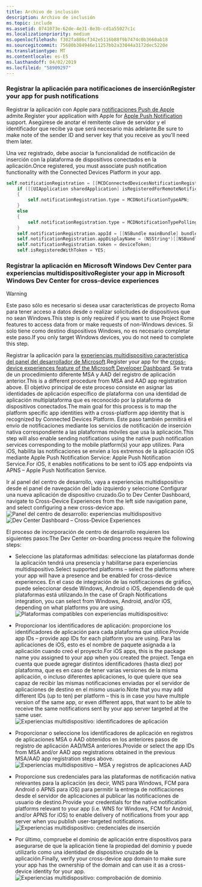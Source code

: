 ```yaml
---
title: Archivo de inclusión
description: Archivo de inclusión
ms.topic: include
ms.assetid: 0741073e-62de-4e31-8e3b-cd1a55027c1c
ms.localizationpriority: medium
ms.openlocfilehash: f302fa886cf342e5116b88f9b7474c0b3660ab18
ms.sourcegitcommit: 75680b384946e11257bb2a33044a3172dec5220e
ms.translationtype: MT
ms.contentlocale: es-ES
ms.lasthandoff: 04/02/2019
ms.locfileid: "58909297"
---
```

### <a name="register-your-app-for-push-notifications"></a><span data-ttu-id="4885b-103">Registrar la aplicación para notificaciones de inserción</span><span class="sxs-lookup"><span data-stu-id="4885b-103">Register your app for push notifications</span></span>

<span data-ttu-id="4885b-104">Registrar la aplicación con Apple para [notificaciones Push de Apple](https://developer.apple.com/notifications/) admite.</span><span class="sxs-lookup"><span data-stu-id="4885b-104">Register your application with Apple for [Apple Push Notification](https://developer.apple.com/notifications/) support.</span></span> <span data-ttu-id="4885b-105">Asegúrese de anotar el remitente clave de servidor y el identificador que recibe ya que será necesario más adelante.</span><span class="sxs-lookup"><span data-stu-id="4885b-105">Be sure to make note of the sender ID and server key that you receive as you'll need them later.</span></span>

<span data-ttu-id="4885b-106">Una vez registrado, debe asociar la funcionalidad de notificación de inserción con la plataforma de dispositivos conectados en la aplicación.</span><span class="sxs-lookup"><span data-stu-id="4885b-106">Once registered, you must associate push notification functionality with the Connected Devices Platform in your app.</span></span>

```ObjectiveC
self.notificationRegistration = [[MCDConnectedDevicesNotificationRegistration alloc] init];
    if ([[UIApplication sharedApplication] isRegisteredForRemoteNotifications])
    {
        self.notificationRegistration.type = MCDNotificationTypeAPN;
    }
    else
    {
        self.notificationRegistration.type = MCDNotificationTypePolling;
    }
    self.notificationRegistration.appId = [[NSBundle mainBundle] bundleIdentifier];
    self.notificationRegistration.appDisplayName = (NSString*)[[NSBundle mainBundle] objectForInfoDictionaryKey:@"CFBundleDisplayName"];
    self.notificationRegistration.token = deviceToken;
    self.isRegisteredWithToken = YES;
```

### <a name="register-your-app-in-microsoft-windows-dev-center-for-cross-device-experiences"></a><span data-ttu-id="4885b-107">Registrar la aplicación en Microsoft Windows Dev Center para experiencias multidispositivo</span><span class="sxs-lookup"><span data-stu-id="4885b-107">Register your app in Microsoft Windows Dev Center for cross-device experiences</span></span>

> [!WARNING]
> <span data-ttu-id="4885b-108">Este paso sólo es necesario si desea usar características de proyecto Roma para tener acceso a datos desde o realizar solicitudes de dispositivos que no sean Windows.</span><span class="sxs-lookup"><span data-stu-id="4885b-108">This step is only required if you want to use Project Rome features to access data from or make requests of non-Windows devices.</span></span> <span data-ttu-id="4885b-109">Si solo tiene como destino dispositivos Windows, no es necesario completar este paso.</span><span class="sxs-lookup"><span data-stu-id="4885b-109">If you only target Windows devices, you do not need to complete this step.</span></span>

<span data-ttu-id="4885b-110">Registrar la aplicación para la [experiencias multidispositivo característica del panel del desarrollador de Microsoft](https://developer.microsoft.com/dashboard/crossplatform/web).</span><span class="sxs-lookup"><span data-stu-id="4885b-110">Register your app for the [cross-device experiences feature of the Microsoft Developer Dashboard](https://developer.microsoft.com/dashboard/crossplatform/web).</span></span> <span data-ttu-id="4885b-111">Se trata de un procedimiento diferente MSA y AAD del registro de aplicación anterior.</span><span class="sxs-lookup"><span data-stu-id="4885b-111">This is a different procedure from MSA and AAD app registration above.</span></span> <span data-ttu-id="4885b-112">El objetivo principal de este proceso consiste en asignar las identidades de aplicación específico de plataforma con una identidad de aplicación multiplataforma que es reconocido por la plataforma de dispositivos conectados.</span><span class="sxs-lookup"><span data-stu-id="4885b-112">The main goal for this process is to map the platform specific app identities with a cross-platform app identity that is recognized by Connected Devices Platform.</span></span> <span data-ttu-id="4885b-113">Este paso también permitirá el envío de notificaciones mediante los servicios de notificación de inserción nativa correspondiente a las plataformas móviles que usa la aplicación.</span><span class="sxs-lookup"><span data-stu-id="4885b-113">This step will also enable sending notifications using the native push notification services corresponding to the mobile platform(s) your app utilizes.</span></span> <span data-ttu-id="4885b-114">Para iOS, habilita las notificaciones se envíen a los extremos de la aplicación iOS mediante Apple Push Notification Service: Apple Push Notification Service.</span><span class="sxs-lookup"><span data-stu-id="4885b-114">For iOS, it enables notifications to be sent to iOS app endpoints via APNS – Apple Push Notification Service.</span></span>

<span data-ttu-id="4885b-115">Ir al panel del centro de desarrollo, vaya a experiencias multidispositivo desde el panel de navegación del lado izquierdo y seleccione Configurar una nueva aplicación de dispositivo cruzado.</span><span class="sxs-lookup"><span data-stu-id="4885b-115">Go to Dev Center Dashboard, navigate to Cross-Device Experiences from the left side navigation pane, and select configuring a new cross-device app.</span></span>
<span data-ttu-id="4885b-116">![Panel del centro de desarrollo: experiencias multidispositivo](../../notifications/media/dev_center_portal/dev_center_portal_1_overview.png)</span><span class="sxs-lookup"><span data-stu-id="4885b-116">![Dev Center Dashboard – Cross-Device Experiences](../../notifications/media/dev_center_portal/dev_center_portal_1_overview.png)</span></span>

<span data-ttu-id="4885b-117">El proceso de incorporación de centro de desarrollo requieren los siguientes pasos:</span><span class="sxs-lookup"><span data-stu-id="4885b-117">The Dev Center on-boarding process require the following steps:</span></span>

* <span data-ttu-id="4885b-118">Seleccione las plataformas admitidas: seleccione las plataformas donde la aplicación tendrá una presencia y habilitarse para experiencias multidispositivo.</span><span class="sxs-lookup"><span data-stu-id="4885b-118">Select supported platforms – select the platforms where your app will have a presence and be enabled for cross-device experiences.</span></span> <span data-ttu-id="4885b-119">En el caso de integración de las notificaciones de gráfico, puede seleccionar desde Windows, Android o iOS, dependiendo de qué plataformas está utilizando.</span><span class="sxs-lookup"><span data-stu-id="4885b-119">In the case of Graph Notifications integration, you can select from Windows, Android, and/or iOS, depending on what platforms you are using.</span></span> ![Plataformas compatibles con experiencias multidispositivo:](../../notifications/media/dev_center_portal/dev_center_portal_2_supported_platforms.png)

* <span data-ttu-id="4885b-121">Proporcionar los identificadores de aplicación: proporcione los identificadores de aplicación para cada plataforma que utilice.</span><span class="sxs-lookup"><span data-stu-id="4885b-121">Provide app IDs – provide app IDs for each platform you are using.</span></span> <span data-ttu-id="4885b-122">Para las aplicaciones de iOS, esto es el nombre de paquete asignada a la aplicación cuando creó el proyecto.</span><span class="sxs-lookup"><span data-stu-id="4885b-122">For iOS apps, this is the package name you assigned to your app when you created the project.</span></span> <span data-ttu-id="4885b-123">Tenga en cuenta que puede agregar distintos identificadores (hasta diez) por plataforma, que es en caso de tener varias versiones de la misma aplicación, o incluso diferentes aplicaciones, lo que quiere que sea capaz de recibir las mismas notificaciones enviadas por el servidor de aplicaciones de destino en el mismo usuario.</span><span class="sxs-lookup"><span data-stu-id="4885b-123">Note that you may add different IDs (up to ten) per platform – this is in case you have multiple version of the same app, or even different apps, that want to be able to receive the same notifications sent by your app server targeted at the same user.</span></span> ![Experiencias multidispositivo: identificadores de aplicación](../../notifications/media/dev_center_portal/dev_center_portal_3_app_ids.png)

* <span data-ttu-id="4885b-125">Proporcionar o seleccione los identificadores de aplicación en registros de aplicaciones MSA o AAD obtenidos en los anteriores pasos de registro de aplicación AAD/MSA anteriores.</span><span class="sxs-lookup"><span data-stu-id="4885b-125">Provide or select the app IDs from MSA and/or AAD app registrations obtained in the previous MSA/AAD app registration steps above.</span></span> ![Experiencias multidispositivo – MSA y registros de aplicaciones AAD](../../notifications/media/dev_center_portal/dev_center_portal_4_msa_aad_connections.png)

* <span data-ttu-id="4885b-127">Proporcione sus credenciales para las plataformas de notificación nativa relevantes para la aplicación (es decir, WNS para Windows, FCM para Android o APNS para iOS) para permitir la entrega de notificaciones desde el servidor de aplicaciones al publicar las notificaciones de usuario de destino.</span><span class="sxs-lookup"><span data-stu-id="4885b-127">Provide your credentials for the native notification platforms relevant to your app (i.e. WNS for Windows, FCM for Android, and/or APNS for iOS) to enable delivery of notifications from your app server when you publish user-targeted notifications.</span></span> ![Experiencias multidispositivo: credenciales de inserción](../../notifications/media/dev_center_portal/dev_center_portal_5_push_credentials.png)

* <span data-ttu-id="4885b-129">Por último, compruebe el dominio de aplicación entre dispositivos para asegurarse de que la aplicación tiene la propiedad del dominio y puede utilizarlo como una identidad de dispositivo cruzado de la aplicación.</span><span class="sxs-lookup"><span data-stu-id="4885b-129">Finally, verify your cross-device app domain to make sure your app has the ownership of the domain and can use it as a cross-device identity for your app.</span></span> ![Experiencias multidispositivo: comprobación de dominio](../../notifications/media/dev_center_portal/dev_center_portal_6_domain_verification.png)
